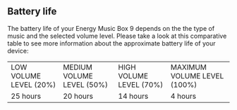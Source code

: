 ## Battery life

The battery life of your Energy Music Box 9 depends on the the type of music and the selected volume level. Please take a look at this comparative table to see more information about the approximate battery life of your device:

|  |  |  |  |
|:-------|:-------|:-------|:-------|
| LOW VOLUME LEVEL (20%) | MEDIUM VOLUME LEVEL (50%) | HIGH VOLUME LEVEL (70%) | MAXIMUM VOLUME LEVEL (100%) | <br>
| 25 hours | 20 hours | 14 hours | 4 hours | <br>


<br><br/>
